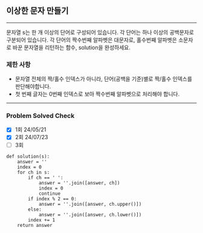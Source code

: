 ## 이상한 문자 만들기

---

문자열 s는 한 개 이상의 단어로 구성되어 있습니다. 각 단어는 하나 이상의 공백문자로 구분되어 있습니다.
각 단어의 짝수번째 알파벳은 대문자로, 홀수번째 알파벳은 소문자로 바꾼 문자열을 리턴하는 함수, solution을 완성하세요.

### 제한 사항
- 문자열 전체의 짝/홀수 인덱스가 아니라, 단어(공백을 기준)별로 짝/홀수 인덱스를 판단해야합니다.
- 첫 번째 글자는 0번째 인덱스로 보아 짝수번째 알파벳으로 처리해야 합니다.

---
### Problem Solved Check
- [x] 1회 24/05/21
- [x] 2회 24/07/23
- [ ] 3회
~~~
def solution(s):
    answer = ''
    index = 0
    for ch in s:
        if ch == ' ':
            answer = ''.join([answer, ch])
            index = 0
            continue
        if index % 2 == 0:
            answer = ''.join([answer, ch.upper()])
        else:
            answer = ''.join([answer, ch.lower()])
        index += 1
    return answer

~~~
